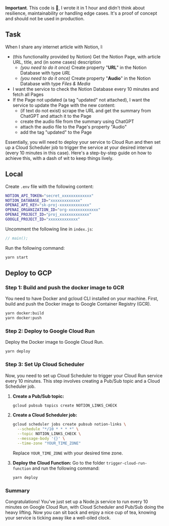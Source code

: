 **Important**. This code is 💩, I wrote it in 1 hour and didn't think about resilience, maintainability or handling edge cases. It's a proof of concept and should not be used in production. 

## Task
When I share any internet article with Notion, I:
- (this functionality provided by Notion) Get the Notion Page, with article URL, title, and (in some cases) description
  - *(you need to do it once)* Create property "**URL**" in the Notion Database with type *URL*
  - *(you need to do it once)* Create property "**Audio**" in the Notion Database with type *Files & Media*
- I want the service to check the Notion Database every 10 minutes and fetch all Pages
- If the Page not updated (a tag "updated" not attached), I want the service to update the Page with the new content:
  - (if text do not exist) scrape the URL and get the summary from ChatGPT and attach it to the Page
  - create the audio file from the summary using ChatGPT
  - attach the audio file to the Page's property "Audio"
  - add the tag "updated" to the Page
 

Essentially, you will need to deploy your service to Cloud Run and then set up a Cloud Scheduler job to trigger the service at your desired interval (every 10 minutes in this case). Here's a step-by-step guide on how to achieve this, with a dash of wit to keep things lively.
## Local
Create `.env` file with the following content:

```sh
NOTION_API_TOKEN="secret_xxxxxxxxxxxxx"
NOTION_DATABASE_ID="xxxxxxxxxxxxx"
OPENAI_API_KEY="sk-proj-xxxxxxxxxxxxx"
OPENAI_ORGANIZATION_ID="org-xxxxxxxxxxxxx"
OPENAI_PROJECT_ID="proj_xxxxxxxxxxxxx"
GOOGLE_PROJECT_ID="xxxxxxxxxxxxx"
```

Uncomment the following line in `index.js`:
```js
// main();
```

Run the following command:
```sh
yarn start
```


## Deploy to GCP

### Step 1: Build and push the docker image to GCR
You need to have Docker and gcloud CLI installed on your machine. First, build and push the Docker image to Google Container Registry (GCR).

```sh
yarn docker:build
yarn docker:push
```

### Step 2: Deploy to Google Cloud Run
Deploy the Docker image to Google Cloud Run.
```sh
yarn deploy
```

### Step 3: Set Up Cloud Scheduler

Now, you need to set up Cloud Scheduler to trigger your Cloud Run service every 10 minutes. This step involves creating a Pub/Sub topic and a Cloud Scheduler job.

1. **Create a Pub/Sub topic:**

    ```sh
    gcloud pubsub topics create NOTION_LINKS_CHECK
    ```

2. **Create a Cloud Scheduler job:**

    ```sh
    gcloud scheduler jobs create pubsub notion-links \
      --schedule "*/10 * * * *" \
      --topic NOTION_LINKS_CHECK \
      --message-body '{}' \
      --time-zone "YOUR_TIME_ZONE"
    ```

   Replace `YOUR_TIME_ZONE` with your desired time zone.


3. **Deploy the Cloud Function:**
Go to the folder `trigger-cloud-run-function` and run the following command:
   ```sh
   yarn deploy
   ```

### Summary

Congratulations! You've just set up a Node.js service to run every 10 minutes on Google Cloud Run, with Cloud Scheduler and Pub/Sub doing the heavy lifting. Now you can sit back and enjoy a nice cup of tea, knowing your service is ticking away like a well-oiled clock.
